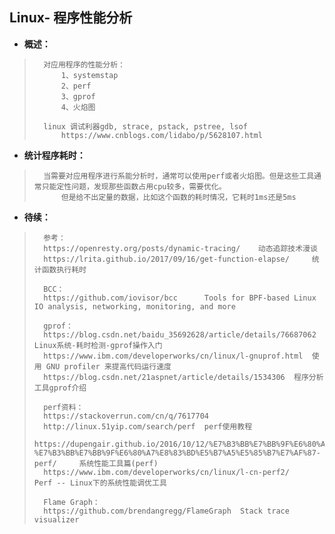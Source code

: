 ## Linux- 程序性能分析
- **概述：**
>       对应用程序的性能分析：
>           1、systemstap
>           2、perf
>           3、gprof
>           4、火焰图
>
>       linux 调试利器gdb, strace, pstack, pstree, lsof
>           https://www.cnblogs.com/lidabo/p/5628107.html
>
>

- **统计程序耗时：**
>       当需要对应用程序进行系能分析时，通常可以使用perf或者火焰图。但是这些工具通常只能定性问题，发现那些函数占用cpu较多，需要优化。
>           但是给不出定量的数据，比如这个函数的耗时情况，它耗时1ms还是5ms
>
>
>
>
>
>
>
>
>
>

- **待续：**
>       参考：
>       https://openresty.org/posts/dynamic-tracing/    动态追踪技术漫谈
>       https://lrita.github.io/2017/09/16/get-function-elapse/     统计函数执行耗时
>
>       BCC：
>       https://github.com/iovisor/bcc      Tools for BPF-based Linux IO analysis, networking, monitoring, and more
>
>       gprof：
>       https://blog.csdn.net/baidu_35692628/article/details/76687062   Linux系统-耗时检测-gprof操作入门
>       https://www.ibm.com/developerworks/cn/linux/l-gnuprof.html  使用 GNU profiler 来提高代码运行速度
>       https://blog.csdn.net/21aspnet/article/details/1534306  程序分析工具gprof介绍
>
>       perf资料：
>       https://stackoverrun.com/cn/q/7617704
>       http://linux.51yip.com/search/perf  perf使用教程
>       https://dupengair.github.io/2016/10/12/%E7%B3%BB%E7%BB%9F%E6%80%A7%E8%83%BD%E6%B5%8B%E8%AF%95-%E7%B3%BB%E7%BB%9F%E6%80%A7%E8%83%BD%E5%B7%A5%E5%85%B7%E7%AF%87-perf/     系统性能工具篇(perf)
>       https://www.ibm.com/developerworks/cn/linux/l-cn-perf2/     Perf -- Linux下的系统性能调优工具
>
>       Flame Graph：
>       https://github.com/brendangregg/FlameGraph  Stack trace visualizer
>
>
>
>
>
>
>
